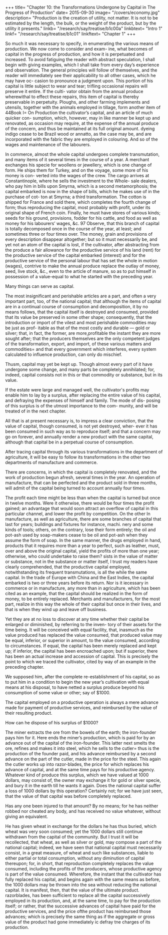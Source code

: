 +++
title= "Chapter 10: the Transformations Undergone by Capital in The Progress of Production"
date= 2015-09-30
image= "/covers/economy.jpg"
description= "Production is the creation of utility, not matter. It is not to be estimated by the length, the bulk, or the weight of the product, but by the utility it presents."
linkb= "/research/say/treatise/b1c00a"
linkbtext= "Intro 1"
linkf= "/research/say/treatise/b1c01"
linkftext= "Chapter 1"
+++

<!-- We have seen above (Chap. III) of what the productive capi-
tal of a nation consists, and to what uses it is applicable.  -->

So
much it was necessary to specify, in enumerating the various
means of production. We now come to consider and exam-
ine, what becomes of capital in the progress of production,
and how it is perpetuated and increased.
To avoid fatiguing the reader with abstract speculation, I shall
begin with giving examples, which I shall take from every
day’s experience and observation. The general principles will
follow of themselves, and the reader will immediately see
their applicability to all other cases, which he may have oc-
casion to pronounce a judgment upon.
This portion of his capital is little subject to wear and tear;
trifling occasional repairs will preserve it entire. If the culti-
vator obtain from the annual produce wherewithal to effect
these repairs, this item of capital is thereby preservable in
perpetuity.
Ploughs, and other farming implements and utensils, together
with the animals employed in tillage, form another item of
44Book I=  On Production
the cultivator’s capital, and an article of much quicker con-
sumption, which, however, may in like manner be kept up
and renovated, as occasion may require, at the expense of the
annual produce of the concern, and thus be maintained at its
full original amount.
dyeing indigo cease to be Brazil wood or annatto, as the case may be, and are incorporated with the fabric they are employed in colouring. And so of the wages and maintenance of the labourers.

In commerce, almost the whole capital undergoes complete
transmutation, and many items of it several times in the course
of a year. A merchant exchanges his specie for woollens or
jewellery, which is one change of form. He ships them for
Turkey, and on the voyage, some more of his money is con-
verted into the wages of the crew. The cargo arrives at
Constantinople, where he sells the investment to the Whole-
sale dealers, who pay him in bills upon Smyrna, which is a
second metamorphosis; the capital embarked is now in the
shape of bills, which he makes use of in the purchase of cot-
ton at Smyrna; a third transformation. The cotton is shipped
for France and sold there, which completes the fourth change
of form; thus reproducing the capital, most probably with
profit, under its original shape of French coin.
Finally, he must have stores of various kinds; seeds for his
ground, provisions, fodder for his cattle, and food as well as
money for his labourers’ wages, &c. 97 Observe, that this
branch of capital is totally decomposed once in the course of
the year, at least; and sometimes three or four times over. The
money, grain and provisions of every description disappear
altogether; but so it must necessarily be, and yet not an atom
of the capital is lost, if the cultivator, after abstracting from
the produce a fair allowance for the productive service of his
land (rent) for the productive service of the capital embarked
(interest) and for the productive service of the personal labour
that has set the whole in motion (wages), contrive to make
the annual produce replace the outlay of money, seed, live
stock, &c., even to the article of manure, so as to put himself
in possession of a value-equal to what he started with the
preceding year.

Many things can serve as capital. <!-- le. If, at any given period, one wishes
to know what the capital of a nation consisted of, it would be
found composed of an infinity of objects, commodities and
substances, of which it would be impossible to guess the ag-
gregate value with any tolerable accuracy, and of which some
are situated many thousand leagues from its frontiers. --> 

The most insignificant and perishable articles are a part, and often a very important part, too,
of the national capital; that although the items of capital are
in a continual course of consumption and decomposition, it
by no means follows, that the capital itself is destroyed and
consumed, provided that its value be preserved in some other
shape; consequently, that the introduction or import of the
vilest and most perishable commodities may be just as prof-
itable as that of the most costly and durable — gold or silver;
that, in fact, the former, are more,profitable the instant they
are more sought after; that the producers themselves are the
only competent judges of the transformation, export, and
import, of these various matters and commodities=  and that
every government which interferes, every system calculated
to influence production, can only do mischief.

Thusm, capital may yet be kept up. Though almost every part of it have undergone some change, and many parts
be completely annihilated; for, indeed, capital consists not in
this or that commodity or substance, but in its value.

If the estate were large and managed well, the cultivator's profits may enable him to lay by a surplus, after replacing the entire value of his capital, and defraying the expenses of himself and family. The mode of dis-
posing of this surplus is of the utmost importance to the com-
munity, and will be treated of in the next chapter. 

All that is at present necessary is, to impress a clear conviction, that the
value of capital, though consumed, is not yet destroyed, wher-
ever it has been consumed in such way as to reproduce itself;
and that a concern may go on forever, and annually render a
new product with the same capital, although that capital be in
a perpetual course of consumption.

After tracing capital through its various transformations in the department of agriculture, it will be easy to follow its
transformations in the other two departments of manufacture and commerce.

There are concerns, in which the capital is completely renovated, and the work of production begun afresh, several times
in the year. An operation of manufacture, that can be perfected and the product sold in three months, will admit of the
capital being turned to account annually four times. 

The profit each time might be less than when the capital is turned but once in twelve months. Were it otherwise,
there would be four times the profit gained; an advantage
that would soon attract an overflow of capital in this particular channel, and lower the profit by competition. On the other
In manufacture, as well as agriculture, there are some branches of capital that last for years; buildings and fixtures for instance, machi. nery and some kinds of tools; others, on the contrary, lose their form entirely; the oil and pot-ash used by soap-makers cease to be oil and pot-ash when they assume
the form of soap. In the same manner, the drugs employed in hand, products that it requires more than a year to perfect,
such as leather, must, over and above the original capital, yield the profits of more than one year; otherwise, who could
undertake to raise them? sists in the value of matter or substance, not in the substance
or matter itself, I trust my readers have clearly comprehended,
that the productive capital employed, notwithstanding its frequent transmutations, is all the while the same capital.
In the trade of Europe with China and the East Indies, the capital embarked is two or three years before its return. Nor
is it iecessary in commerce or in manufacture, any more than in agriculture, which has been cited as an example, that the
capital should be realized in the form of money, to be entirely
replaced. Merchants and manufacturers, for the most part, realize in this way the whole of their capital but once in their
lives, and that is when they wind up and leave off business.

Yet they are at no loss to discover at any time whether their capital be enlarged or diminished, by referring to the inven-
tory of their assets for the time being. It will be conceived with equal facility, that, inasmuch as the
value produced has replaced the value consumed, that produced value may be equal, inferior, or superior in amount, to
the value consumed, according to circumstances. If equal, the capital has been merely replaced and kept up; if inferior,
the capital has been encroached upon; but if superior, there has been an actual increase and accession of capital. This is
precisely the point to which we traced the cultivator, cited by
way of an example in the preceding chapter. 

We supposed him, after the complete re-establishment of his capital, so as
to put him in a condition to begin the new year’s cultivation with equal means at his disposal, to have netted a surplus produce beyond his consumption of some value or other; say of $1000.

The capital employed on a productive operation is always a mere advance made for payment of productive services, and
reimbursed by the value of their resulting product. 

How can he dispose of his surplus of $1000? <!--  for simple as the mat-
ter may appear to be, there is no point upon which more error
has prevailed, or which has greater influence upon the condi-
tion of mankind. -->

The miner extracts the ore from the bowels of the earth; the
iron-founder pays him for it. Here ends the miner’s production, which is paid for by an advance out of the capital of the
iron-founder. This latter next smelts the ore, refines and makes
it into steel, which he sells to the cutler=  thus is the production of the founder paid, and his advance reimbursed by a
second advance on the part of the cutler, made in the price for the steel. This again the cutler works up into razor-blades,
the price for which replaces his advance of capital, and at the same time pays for his productive agency.
Whatever kind of produce this surplus, which we have valued at 1000 dollars, may consist of, the owner may exchange
it for gold or silver specie, and bury it in the earth till he wants it again. Does the national capital suffer a loss of 1000 dollars by this operation? Certainly not; for we have just seen, that the value of that capital was before completely replaced. 

Has any one been injured to that amount? By no means; for he has neither robbed nor cheated any body, and has received
no value whatever, without giving an equivalent. 

He has given wheat in exchange for the dollars he has thus buried, which wheat was very soon consumed;
yet the 1000 dollars still continue withdrawn from the capital
of the community. But I trust it will be recollected, that wheat,
as well as silver or gold, may compose a part of the national
capital; indeed, we have seen that national capital must necessarily consist, in a great measure, of wheat and such like
substances, liable to either partial or total consumption, without any diminution of capital thereupon; for, in short, that
reproduction completely replaces the value consumed, including the profits of the producers, whose productive agency is
part of the value consumed. Wherefore, the instant that the cultivator has fully replaced his capital, and begins again with
the same means as before, the 1000 dollars may be thrown into the sea without reducing the national capital.
It is manifest, then, that the value of the ultimate product.
razorblades, has been sufficient to replace all the capital successively employed in its production, and, at the same time,
to pay for the production itself; or rather, that the successive advances of capital have paid for the productive services, and the price ofthe product has reimbursed those advances; which is precisely the same thing as if the aggregate or gross value of the product had gone immediately ic defray tne charges of
its production.

